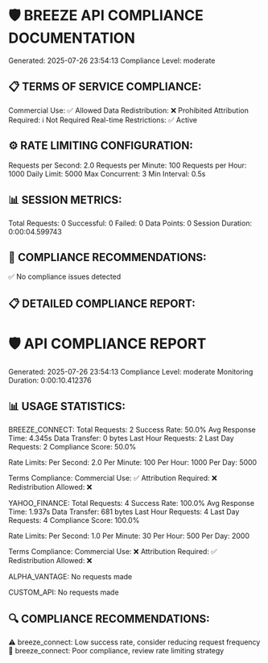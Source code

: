 🛡️ BREEZE API COMPLIANCE DOCUMENTATION
================================================================================
Generated: 2025-07-26 23:54:13
Compliance Level: moderate

📋 TERMS OF SERVICE COMPLIANCE:
----------------------------------------
Commercial Use: ✅ Allowed
Data Redistribution: ❌ Prohibited
Attribution Required: ℹ️ Not Required
Real-time Restrictions: ✅ Active

⚙️ RATE LIMITING CONFIGURATION:
----------------------------------------
Requests per Second: 2.0
Requests per Minute: 100
Requests per Hour: 1000
Daily Limit: 5000
Max Concurrent: 3
Min Interval: 0.5s

📊 SESSION METRICS:
----------------------------------------
Total Requests: 0
Successful: 0
Failed: 0
Data Points: 0
Session Duration: 0:00:04.599743

🎯 COMPLIANCE RECOMMENDATIONS:
----------------------------------------
✅ No compliance issues detected

📋 DETAILED COMPLIANCE REPORT:
----------------------------------------
🛡️ API COMPLIANCE REPORT
================================================================================
Generated: 2025-07-26 23:54:13
Compliance Level: moderate
Monitoring Duration: 0:00:10.412376

📊 USAGE STATISTICS:
----------------------------------------

BREEZE_CONNECT:
  Total Requests: 2
  Success Rate: 50.0%
  Avg Response Time: 4.345s
  Data Transfer: 0 bytes
  Last Hour Requests: 2
  Last Day Requests: 2
  Compliance Score: 50.0%

  Rate Limits:
    Per Second: 2.0
    Per Minute: 100
    Per Hour: 1000
    Per Day: 5000

  Terms Compliance:
    Commercial Use: ✅
    Attribution Required: ❌
    Redistribution Allowed: ❌

YAHOO_FINANCE:
  Total Requests: 4
  Success Rate: 100.0%
  Avg Response Time: 1.937s
  Data Transfer: 681 bytes
  Last Hour Requests: 4
  Last Day Requests: 4
  Compliance Score: 100.0%

  Rate Limits:
    Per Second: 1.0
    Per Minute: 30
    Per Hour: 500
    Per Day: 2000

  Terms Compliance:
    Commercial Use: ❌
    Attribution Required: ✅
    Redistribution Allowed: ❌

ALPHA_VANTAGE:
  No requests made

CUSTOM_API:
  No requests made

🔍 COMPLIANCE RECOMMENDATIONS:
----------------------------------------
⚠️  breeze_connect: Low success rate, consider reducing request frequency
🚨 breeze_connect: Poor compliance, review rate limiting strategy